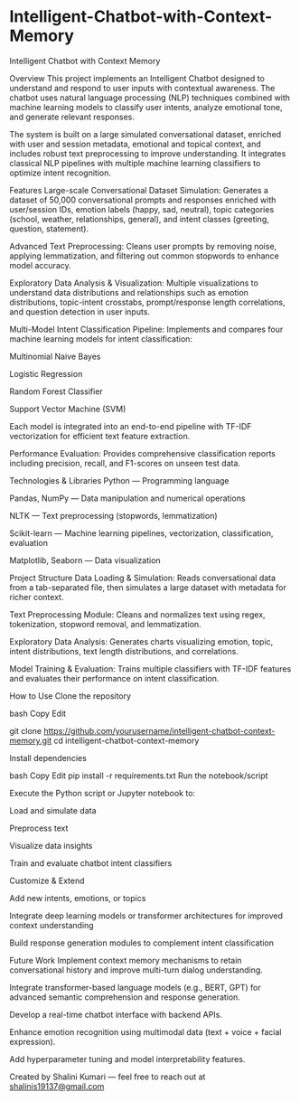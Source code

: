 # Intelligent-Chatbot-with-Context-Memory

Intelligent Chatbot with Context Memory

Overview
This project implements an Intelligent Chatbot designed to understand and respond to user inputs with contextual awareness. The chatbot uses natural language processing (NLP) techniques combined with machine learning models to classify user intents, analyze emotional tone, and generate relevant responses.

The system is built on a large simulated conversational dataset, enriched with user and session metadata, emotional and topical context, and includes robust text preprocessing to improve understanding. It integrates classical NLP pipelines with multiple machine learning classifiers to optimize intent recognition.



Features
Large-scale Conversational Dataset Simulation:
Generates a dataset of 50,000 conversational prompts and responses enriched with user/session IDs, emotion labels (happy, sad, neutral), topic categories (school, weather, relationships, general), and intent classes (greeting, question, statement).



Advanced Text Preprocessing:
Cleans user prompts by removing noise, applying lemmatization, and filtering out common stopwords to enhance model accuracy.

Exploratory Data Analysis & Visualization:
Multiple visualizations to understand data distributions and relationships such as emotion distributions, topic-intent crosstabs, prompt/response length correlations, and question detection in user inputs.

Multi-Model Intent Classification Pipeline:
Implements and compares four machine learning models for intent classification:

Multinomial Naive Bayes

Logistic Regression

Random Forest Classifier

Support Vector Machine (SVM)

Each model is integrated into an end-to-end pipeline with TF-IDF vectorization for efficient text feature extraction.



Performance Evaluation:
Provides comprehensive classification reports including precision, recall, and F1-scores on unseen test data.



Technologies & Libraries
Python — Programming language

Pandas, NumPy — Data manipulation and numerical operations

NLTK — Text preprocessing (stopwords, lemmatization)

Scikit-learn — Machine learning pipelines, vectorization, classification, evaluation

Matplotlib, Seaborn — Data visualization

Project Structure
Data Loading & Simulation:
Reads conversational data from a tab-separated file, then simulates a large dataset with metadata for richer context.



Text Preprocessing Module:
Cleans and normalizes text using regex, tokenization, stopword removal, and lemmatization.



Exploratory Data Analysis:
Generates charts visualizing emotion, topic, intent distributions, text length distributions, and correlations.


Model Training & Evaluation:
Trains multiple classifiers with TF-IDF features and evaluates their performance on intent classification.

How to Use
Clone the repository

bash
Copy
Edit

git clone https://github.com/yourusername/intelligent-chatbot-context-memory.git
cd intelligent-chatbot-context-memory



Install dependencies

bash
Copy
Edit
pip install -r requirements.txt
Run the notebook/script



Execute the Python script or Jupyter notebook to:

Load and simulate data

Preprocess text

Visualize data insights

Train and evaluate chatbot intent classifiers

Customize & Extend

Add new intents, emotions, or topics

Integrate deep learning models or transformer architectures for improved context understanding

Build response generation modules to complement intent classification



Future Work
Implement context memory mechanisms to retain conversational history and improve multi-turn dialog understanding.

Integrate transformer-based language models (e.g., BERT, GPT) for advanced semantic comprehension and response generation.




Develop a real-time chatbot interface with backend APIs.

Enhance emotion recognition using multimodal data (text + voice + facial expression).

Add hyperparameter tuning and model interpretability features.


Created by Shalini Kumari — feel free to reach out at shalinis19137@gmail.com
